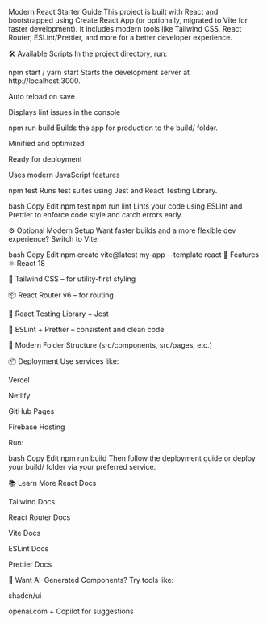 Modern React Starter Guide
This project is built with React and bootstrapped using Create React App (or optionally, migrated to Vite for faster development). It includes modern tools like Tailwind CSS, React Router, ESLint/Prettier, and more for a better developer experience.

🛠️ Available Scripts
In the project directory, run:

npm start / yarn start
Starts the development server at http://localhost:3000.

Auto reload on save

Displays lint issues in the console

npm run build
Builds the app for production to the build/ folder.

Minified and optimized

Ready for deployment

Uses modern JavaScript features

npm test
Runs test suites using Jest and React Testing Library.

bash
Copy
Edit
npm test
npm run lint
Lints your code using ESLint and Prettier to enforce code style and catch errors early.

⚙️ Optional Modern Setup
Want faster builds and a more flexible dev experience? Switch to Vite:

bash
Copy
Edit
npm create vite@latest my-app --template react
🧩 Features
⚛️ React 18

🎨 Tailwind CSS – for utility-first styling

📦 React Router v6 – for routing

🧪 React Testing Library + Jest

🧹 ESLint + Prettier – consistent and clean code

📁 Modern Folder Structure (src/components, src/pages, etc.)

📦 Deployment
Use services like:

Vercel

Netlify

GitHub Pages

Firebase Hosting

Run:

bash
Copy
Edit
npm run build
Then follow the deployment guide or deploy your build/ folder via your preferred service.

📚 Learn More
React Docs

Tailwind Docs

React Router Docs

Vite Docs

ESLint Docs

Prettier Docs

🤖 Want AI-Generated Components?
Try tools like:

shadcn/ui

openai.com + Copilot for suggestions

